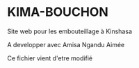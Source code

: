 # KIMA-BOUCHON
Site web pour les embouteillage à Kinshasa

A developper avec Amisa Ngandu Aimée

Ce fichier vient d'etre modifié
